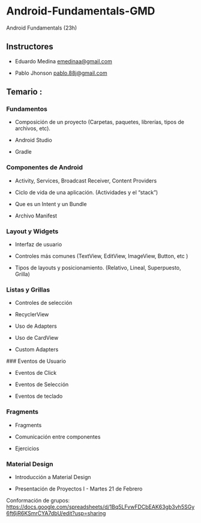 # Android-Fundamentals-GMD
Android Fundamentals (23h)

## Instructores

- Eduardo Medina emedinaa@gmail.com

- Pablo Jhonson pablo.88j@gmail.com

## Temario : 

### Fundamentos 

- Composición de un proyecto (Carpetas, paquetes, librerías, tipos de archivos, etc).

- Android Studio

- Gradle

### Componentes de Android

- Activity, Services, Broadcast Receiver, Content Providers

- Ciclo de vida de una aplicación. (Actividades y el “stack”)
 
- Que es un Intent y un Bundle
 
- Archivo Manifest
 
### Layout y Widgets

 - Interfaz de usuario
 
 - Controles más comunes (TextView, EditView, ImageView, Button, etc )
 
 - Tipos de layouts y posicionamiento. (Relativo, Lineal, Superpuesto, Grilla)
 
### Listas y Grillas

- Controles de selección 

- RecyclerView

- Uso de Adapters

- Uso de CardView

- Custom Adapters

### Eventos de Usuario

- Eventos de Click

- Eventos de Selección

- Eventos de teclado

### Fragments

- Fragments

- Comunicación entre componentes

- Ejercicios

### Material Design

- Introducción a Material Design

- Presentación de Proyectos I - Martes 21 de Febrero

Conformación de grupos: https://docs.google.com/spreadsheets/d/1Bq5LFvwFDCbEAK63gb3vh5SGy6ft6jR6KSmrCYA7dbU/edit?usp=sharing
